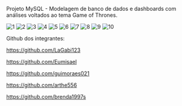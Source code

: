 Projeto MySQL - Modelagem de banco de dados e dashboards com análises voltados ao tema Game of Thrones.


![1](https://user-images.githubusercontent.com/113726682/216954986-8c63bd98-b48e-4543-ac2f-d9dd4de153ce.jpg)
![2](https://user-images.githubusercontent.com/113726682/216955029-fdfd26a1-932d-4680-b415-ff5ce775bce9.jpg)
![3](https://user-images.githubusercontent.com/113726682/216955053-39529db1-9142-436d-89a2-0095315cee21.jpg)
![4](https://user-images.githubusercontent.com/113726682/216955080-60869013-f933-4f0e-9773-ed59951499cf.jpg)
![5](https://user-images.githubusercontent.com/113726682/216955095-703354f8-fbc1-482f-85ef-adc4aa1f4a3a.jpg)
![6](https://user-images.githubusercontent.com/113726682/216955112-c3d09570-c3bb-4c2d-b44a-3a1a4ef2353a.jpg)
![7](https://user-images.githubusercontent.com/113726682/216955130-4dbd4ae7-93ab-42b8-8dd0-62285f6e0169.jpg)
![8](https://user-images.githubusercontent.com/113726682/216955158-ad8d235b-c8a8-471c-8a85-faa7eb472597.jpg)
![9](https://user-images.githubusercontent.com/113726682/216955176-018e2a4d-8c5e-4074-9020-bfd72b3057fa.jpg)
![10](https://user-images.githubusercontent.com/113726682/216956714-2b8b0f9e-103b-4d0c-ac79-c511d00a3c27.jpg)

Github dos integrantes:

https://github.com/LaGabi123

https://github.com/Eumisael

https://github.com/guimoraes021

https://github.com/arthe556

https://github.com/brenda1997s

